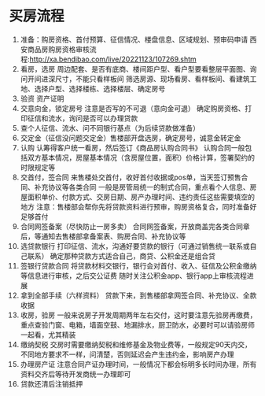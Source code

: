 # 买房流程

1. 准备：购房资格、首付预算、征信情况、楼盘信息、区域规划、预审码申请
西安商品房购房资格审核流程:http://xa.bendibao.com/live/20221123/107269.shtm
2. 看房，选房
周边配套、是否有底商、楼间距户型、看户型要看整层平面图、询问开间进深尺寸，不能只看样板间
筛选房源、现场看房、看样板间、看建筑工地、选择户型、选择楼栋、选择楼层、确定房号
3. 验资
资产证明
4. 交意向金，锁定房号
注意是否写的不可退（意向金可退）
确定购房资格、打印征信和流水，询问是否可以办理贷款
5. 查个人征信、流水、问不同银行基点（为后续贷款做准备）
6. 交定金（征信没问题交定金）售楼部开盘选房，确定房号，诚意金转定金
7. 认购
认筹得客户统一看房，然后签订《商品房认购合同书》
认购合同一般包括双方基本情况，房屋基本情况（含房屋位置，面积）价格计算，签署契约的时限规定等
8. 交首付，签合同
  来售楼处交首付，收好首付收据或pos单，当天签订预售合同、补充协议等各类合同
  一般是房管局统一的制式合同，重点看个人信息、房屋面积单价、付款方式、交房日期、房产办理时间、违约责任这些需要填空的地方
  注意：售楼部会帮你先将贷款资料进行预审，购房资格复合，同时准备好足够首付
9. 合同网签备案（尽快防止一房多卖）
合同网签备案，开放商盖完各类合同章后，等通知去售楼部拿备案表、购房合同、补充协议等
10. 选贷款银行
打印征信、流水，沟通好要贷款的银行（可通过销售统一联系或自己联系）
确定那种贷款方式适合自己，商贷、公积金还是组合贷
11. 签银行贷款合同
将贷款材料交银行，银行会对首付、收入、征信及公积金缴纳等信息进行审核，之后交公证费
随时关注公积金app、银行app上审核流程进展
12. 拿到全部手续（六样资料）
贷款下来，到售楼部拿网签合同、补充协议、全款收据
13. 收房，验房
一般来说房子开发周期两年左右交付，这时要注意先验房再缴费，重点查验门窗、电箱，墙面空鼓、地漏排水，厨卫防水，必要时可以请验房师一起看，尤其精装
14. 缴纳契税
交房时需要缴纳契税和维修基金及物业费等，一般规定90天内交，不同地方要求不一样，问清楚，否则延迟会产生违约金，影响房产办理
15. 办理房产证
注意合同产证办理时间，一般情况下都会标明多长时间办理，所有资料交齐后等待开发商统一办理即可
16. 贷款还清后注销抵押





